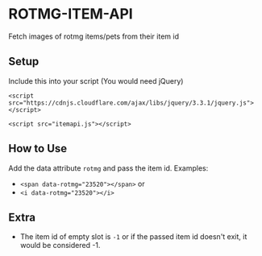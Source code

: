 # ROTMG-ITEM-API
Fetch images of rotmg items/pets from their item id

## Setup
Include this into your script (You would need jQuery)

`<script src="https://cdnjs.cloudflare.com/ajax/libs/jquery/3.3.1/jquery.js"></script>`

`<script src="itemapi.js"></script>`

## How to Use
Add the data attribute `rotmg` and pass the item id. Examples:
* `<span data-rotmg="23520"></span>`
or
* `<i data-rotmg="23520"></i>`

## Extra
* The item id of empty slot is `-1` or if the passed item id doesn't exit, it would be considered -1.
